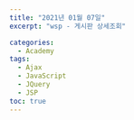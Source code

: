 ```yaml
---
title: "2021년 01월 07일"
excerpt: "wsp - 게시판 상세조회"

categories: 
  - Academy
tags: 
  - Ajax
  - JavaScript
  - JQuery
  - JSP
toc: true
---
```


